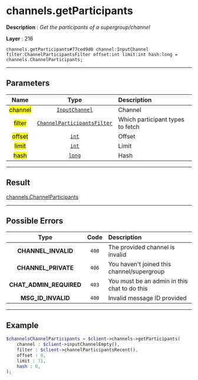 # channels.getParticipants

**Description** : *Get the participants of a supergroup/channel*

**Layer** : 216

```tl
channels.getParticipants#77ced9d0 channel:InputChannel filter:ChannelParticipantsFilter offset:int limit:int hash:long = channels.ChannelParticipants;
```

---

## Parameters

| Name | Type | Description |
| :---: | :---: | :--- |
| <mark>channel</mark> | [`InputChannel`](type/InputChannel) | Channel |
| <mark>filter</mark> | [`ChannelParticipantsFilter`](type/ChannelParticipantsFilter) | Which participant types to fetch |
| <mark>offset</mark> | [`int`](type/int) | Offset |
| <mark>limit</mark> | [`int`](type/int) | Limit |
| <mark>hash</mark> | [`long`](type/long) | Hash |

---

## Result

[channels.ChannelParticipants](type/channels.ChannelParticipants)

---

## Possible Errors

| Type | Code | Description |
| :---: | :---: | :--- |
| **CHANNEL_INVALID** | `400` | The provided channel is invalid |
| **CHANNEL_PRIVATE** | `406` | You haven't joined this channel/supergroup |
| **CHAT_ADMIN_REQUIRED** | `403` | You must be an admin in this chat to do this |
| **MSG_ID_INVALID** | `400` | Invalid message ID provided |

---

## Example

```php
$channelsChannelParticipants = $client->channels->getParticipants(
	channel : $client->inputChannelEmpty(),
	filter : $client->channelParticipantsRecent(),
	offset : 0,
	limit : 71,
	hash : 0,
);
```